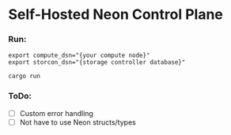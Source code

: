# Self-Hosted Neon Control Plane


### Run:
```
export compute_dsn="{your compute node}"
export storcon_dsn="{storage controller database}"

cargo run
```


### ToDo:
- [ ] Custom error handling
- [ ] Not have to use Neon structs/types
